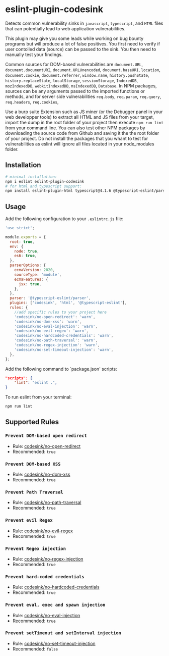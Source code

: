 # eslint-plugin-codesink

Detects common vulnerability sinks in `javascript`, `typescript`, and `HTML` files that can potentially lead to web application vulnerabilities.

This plugin may give you some leads while working on bug bounty programs but will produce a lot of false positives. You first need to verify if user contolled data (source) can be passed to the sink. You then need to manually test your findings.

Common sources for DOM-based vulnerabilities are `document.URL`, `document.documentURI`, `document.URLUnencoded`, `document.baseURI`, `location`, `document.cookie`, `document.referrer`, `window.name`, `history.pushState`, `history.replaceState`, `localStorage`, `sessionStorage`, `IndexedDB`, `mozIndexedDB`, `webkitIndexedDB`, `msIndexedDB`, `Database`. In NPM packages, sources can be any arguments passed to the imported functions or methods, and for server side vulnerabilities `req.body`, `req.param`, `req.query`, `req.headers`, `req.cookies`,

Use a burp suite Extension such as JS miner (or the Debugger panel in your web developper tools) to extract all HTML and JS files from your target, import the dump in the root folder of your project then execute `npm run lint` from your command line. You can also test other NPM packages by downloading the source code from Github and saving it the the root folder of your project. Do not install the packages that you whant to test for vulnerabilities as eslint will ignore all files located in your node_modules folder.

## Installation

```sh
# minimal installation:
npm i eslint eslint-plugin-codesink
# for html and typescript support:
npm install eslint-plugin-html typescript@4.1.6 @typescript-eslint/parser @typescript-eslint/eslint-plugin@5.0.0-alpha.42
```

## Usage

Add the following configuration to your `.eslintrc.js` file:

```js
'use strict';

module.exports = {
  root: true,
  env: {
    node: true,
    es6: true,
  },
  parserOptions: {
    ecmaVersion: 2020,
    sourceType: 'module',
    ecmaFeatures: {
      jsx: true,
    },
  },
  parser: '@typescript-eslint/parser',
  plugins: ['codesink', 'html', '@typescript-eslint'],
  rules: {
    //add specific rules to your project here
    'codesink/no-open-redirect': 'warn',
    'codesink/no-dom-xss': 'warn',
    'codesink/no-eval-injection': 'warn',
    'codesink/no-evil-regex': 'warn',
    'codesink/no-hardcoded-credentials': 'warn',
    'codesink/no-path-traversal': 'warn',
    'codesink/no-regex-injection': 'warn',
    'codesink/no-set-timeout-injection': 'warn',
  },
};
```

Add the following command to `package.json' scripts:

```json
"scripts": {
    "lint": "eslint .",
}
```

To run eslint from your terminal:

```sh
npm run lint
```

## Supported Rules

### `Prevent DOM-based open redirect`

- Rule: [codesink/no-open-redirect](https://github.com/Sampaguitas/eslint-plugin-codesink/blob/main/docs/rules/no-open-redirect.md)
- Recommended: `true`

### `Prevent DOM-based XSS`

- Rule: [codesink/no-dom-xss](https://github.com/Sampaguitas/eslint-plugin-codesink/blob/main/docs/rules/no-dom-xss.md)
- Recommended: `true`

### `Prevent Path Traversal`

- Rule: [codesink/no-path-traversal](https://github.com/Sampaguitas/eslint-plugin-codesink/blob/main/docs/rules/no-path-traversal.md)
- Recommended: `true`

### `Prevent evil Regex`

- Rule: [codesink/no-evil-regex](https://github.com/Sampaguitas/eslint-plugin-codesink/blob/main/docs/rules/no-evil-regex.md)
- Recommended: `true`

### `Prevent Regex injection`

- Rule: [codesink/no-regex-injection](https://github.com/Sampaguitas/eslint-plugin-codesink/blob/main/docs/rules/no-regex-injection.md)
- Recommended: `true`

### `Prevent hard-coded credentials`

- Rule: [codesink/no-hardcoded-credentials](https://github.com/Sampaguitas/eslint-plugin-codesink/blob/main/docs/rules/no-hardcoded-credentials.md)
- Recommended: `true`

### `Prevent eval, exec and spawn injection`

- Rule: [codesink/no-eval-injection](https://github.com/Sampaguitas/eslint-plugin-codesink/blob/main/docs/rules/no-eval-injection.md)
- Recommended: `true`

### `Prevent setTimeout and setInterval injection`

- Rule: [codesink/no-set-timeout-injection](https://github.com/Sampaguitas/eslint-plugin-codesink/blob/main/docs/rules/no-set-timeout-injection.md)
- Recommended: `false`
